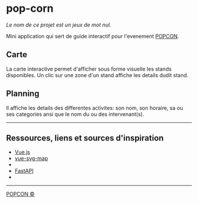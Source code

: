 # pop-corn

_Le nom de ce projet est un jeux de mot nul._

Mini application qui sert de guide interactif pour l'evenement [POPCON](https://www.popcon.show/).

## Carte

La carte interactive permet d'afficher sous forme visuelle les stands disponibles. Un clic sur une zone d'un stand affiche les details dudit stand.

## Planning

Il affiche les details des differentes activites: son nom, son horaire, sa ou ses categories ansi que le nom du ou des intervenant(s).

--------

## Ressources, liens et sources d'inspiration

- [Vue.js](https://vuejs.org)
- [vue-svg-map](https://github.com/VictorCazanave/vue-svg-map)
- 
- [FastAPI](https://fastapi.tiangolo.com/)
- 


--------

[POPCON ©](https://www.popcon.show/mentions_legales)
